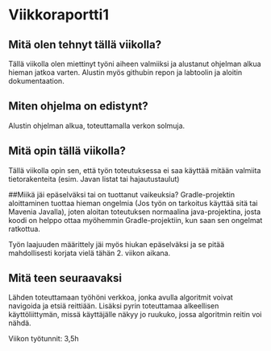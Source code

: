 ﻿# Viikkoraportti1

## Mitä olen tehnyt tällä viikolla?
Tällä viikolla olen miettinyt työni aiheen valmiiksi ja alustanut ohjelman alkua hieman jatkoa varten. Alustin myös githubin repon ja labtoolin ja aloitin dokumentaation.

## Miten ohjelma on edistynt?
Alustin ohjelman alkua, toteuttamalla verkon solmuja.

## Mitä opin tällä viikolla?
Tällä viikolla opin sen, että työn toteutuksessa ei saa käyttää mitään valmiita tietorakenteita (esim. Javan listat tai hajautustaulut)

##Miikä jäi epäselväksi tai on tuottanut vaikeuksia?
Gradle-projektin aloittaminen tuottaa hieman ongelmia (Jos työn on tarkoitus käyttää sitä tai Mavenia Javalla), joten aloitan toteutuksen
normaalina java-projektina, josta koodi on helppo ottaa myöhemmin Gradle-projektiin, kun saan sen ongelmat ratkottua.

Työn laajuuden määrittely jäi myös hiukan epäselväksi ja se pitää mahdollisesti korjata vielä tähän 2. viikon aikana.

## Mitä teen seuraavaksi
Lähden toteuttamaan työhöni verkkoa, jonka avulla algoritmit voivat navigoida ja etsiä reittiään. Lisäksi pyrin toteuttamaa alkeellisen käyttöliittymän, missä käyttäjälle näkyy jo ruukuko, jossa algoritmin reitin voi nähdä.

Viikon työtunnit: 3,5h
